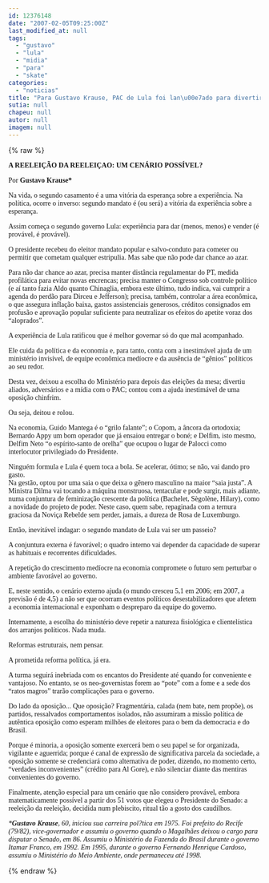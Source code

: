 ```yaml
---
id: 12376148
date: "2007-02-05T09:25:00Z"
last_modified_at: null
tags:
  - "gustavo"
  - "lula"
  - "midia"
  - "para"
  - "skate"
categories:
  - "noticias"
title: "Para Gustavo Krause, PAC de Lula foi lan\u00e7ado para divertir aliados, advers\u00e1rios e at\u00e9 a m\u00eddia"
sutia: null
chapeu: null
autor: null
imagem: null
---
```

{% raw %}
<p><P><FONT face=Verdana><STRONG>A REELEIÇÃO DA REELEIÇAO: UM CENÁRIO POSSÍVEL?</STRONG></FONT></P></p>
<p><P><FONT face=Verdana>Por <STRONG>Gustavo Krause*</STRONG></FONT></P></p>
<p><P><FONT face=Verdana>Na vida, o segundo casamento é a uma vitória da esperança sobre a experiência. Na política, ocorre o inverso: segundo mandato é (ou será) a vitória da experiência sobre a esperança.</FONT></P></p>
<p><P><FONT face=Verdana>Assim começa o segundo governo Lula: experiência para dar (menos, menos) e vender (é provável, é provável).</FONT></P></p>
<p><P><FONT face=Verdana>O presidente recebeu do eleitor mandato popular e salvo-conduto para cometer ou permitir que cometam qualquer estripulia. Mas sabe que não pode dar chance ao azar. </FONT></P></p>
<p><P><FONT face=Verdana>Para não dar chance ao azar, precisa manter distância regulamentar do PT, medida profilática para evitar novas encrencas; precisa manter o Congresso sob controle político (e aí tanto fazia Aldo quanto Chinaglia, embora este último, tudo indica, vai cumprir a agenda do perdão para Dirceu e Jefferson); precisa, também, controlar a área econômica, o que assegura inflação baixa, gastos assistenciais generosos, créditos consignados em profusão e aprovação popular suficiente para neutralizar os efeitos do apetite voraz dos “aloprados”.</FONT></P></p>
<p><P><FONT face=Verdana>A experiência de Lula ratificou que é melhor governar só do que mal acompanhado. </FONT></P></p>
<p><P><FONT face=Verdana>Ele cuida da política e da economia e, para tanto, conta com a inestimável ajuda de um ministério invisível, de equipe econômica medíocre e da ausência de “gênios” políticos ao seu redor.</FONT></P></p>
<p><P><FONT face=Verdana>Desta vez, deixou a escolha do Ministério para depois das eleições da mesa; divertiu aliados, adversários e a mídia com o PAC; contou com a ajuda inestimável de uma oposição chinfrim. </FONT></P></p>
<p><P><FONT face=Verdana>Ou seja, deitou e rolou.</FONT></P></p>
<p><P><FONT face=Verdana>Na economia, Guido Mantega é o “grilo falante”; o Copom, a âncora da ortodoxia; Bernardo Appy um bom operador que já ensaiou entregar o boné; e Delfim, isto mesmo, Delfim Neto “o espírito-santo de orelha” que ocupou o lugar de Palocci como interlocutor privilegiado do Presidente. </FONT></P></p>
<p><P><FONT face=Verdana>Ninguém formula e Lula é quem toca a bola. Se acelerar, ótimo; se não, vai dando pro gasto.<BR>Na gestão, optou por uma saia o que deixa o gênero masculino na maior “saia justa”. A Ministra Dilma vai tocando a máquina monstruosa, tentacular e pode surgir, mais adiante, numa conjuntura de feminização crescente da política (Bachelet, Sègolène, Hilary), como a novidade do projeto de poder. Neste caso, quem sabe, repaginada com a ternura graciosa da Noviça Rebelde sem perder, jamais, a dureza de Rosa de Luxemburgo.</FONT></P></p>
<p><P><FONT face=Verdana>Então, inevitável indagar: o segundo mandato de Lula vai ser um passeio? </FONT></P></p>
<p><P><FONT face=Verdana>A conjuntura externa é favorável; o quadro interno vai depender da capacidade de superar as habituais e recorrentes dificuldades. </FONT></P></p>
<p><P><FONT face=Verdana>A repetição do crescimento medíocre na economia compromete o futuro sem perturbar o ambiente favorável ao governo. </FONT></P></p>
<p><P><FONT face=Verdana>E, neste sentido, o cenário externo ajuda (o mundo cresceu 5,1 em 2006; em 2007, a previsão é de 4,5) a não ser que ocorram eventos políticos desestabilizadores que afetem a economia internacional e exponham o despreparo da equipe do governo.</FONT></P></p>
<p><P><FONT face=Verdana>Internamente, a escolha do ministério deve repetir a natureza fisiológica e clientelística dos arranjos políticos. Nada muda. </FONT></P></p>
<p><P><FONT face=Verdana>Reformas estruturais, nem pensar. </FONT></P></p>
<p><P><FONT face=Verdana>A prometida reforma política, já era. </FONT></P></p>
<p><P><FONT face=Verdana>A turma seguirá inebriada com os encantos do Presidente até quando for conveniente e vantajoso. No entanto, se os neo-governistas forem ao “pote” com a fome e a sede dos “ratos magros” trarão complicações para o governo.</FONT></P></p>
<p><P><FONT face=Verdana>Do lado da oposição... Que oposição? Fragmentária, calada (nem bate, nem propõe), os partidos, ressalvados comportamentos isolados, não assumiram a missão política de autêntica oposição como esperam milhões de eleitores para o bem da democracia e do Brasil.</FONT></P></p>
<p><P><FONT face=Verdana>Porque é minoria, a oposição somente exercerá bem o seu papel se for organizada, vigilante e aguerrida; porque é canal de expressão de significativa parcela da sociedade, a oposição somente se credenciará como alternativa de poder, dizendo, no momento certo, “verdades inconvenientes” (crédito para Al Gore), e não silenciar diante das mentiras convenientes do governo.</FONT></P></p>
<p><P><FONT face=Verdana>Finalmente, atenção especial para um cenário que não considero provável, embora matematicamente possível a partir dos 51 votos que elegeu o Presidente do Senado: a reeleição da reeleição, decidida num plebiscito, ritual tão a gosto dos caudilhos.</FONT> </P></p>
<p><P><FONT face=Verdana><EM>*<STRONG>Gustavo Krause</STRONG>, 60, iniciou sua carreira pol?tica em 1975. Foi prefeito do Recife (79/82), vice-governador e assumiu o governo quando o Magalhães deixou o cargo para disputar o Senado, em 86.&nbsp;<FONT face=Verdana>Assumiu o Ministério da Fazenda do Brasil durante o governo Itamar Franco, em 1992. Em 1995, durante o governo Fernando Henrique Cardoso, assumiu o Ministério do Meio Ambiente, onde permaneceu até 1998. </FONT></EM></P></FONT> </p>
{% endraw %}
